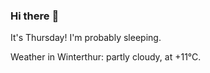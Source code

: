 ### Hi there :wave:

It's Thursday! I'm probably sleeping.

Weather in Winterthur: partly cloudy, at +11°C.
